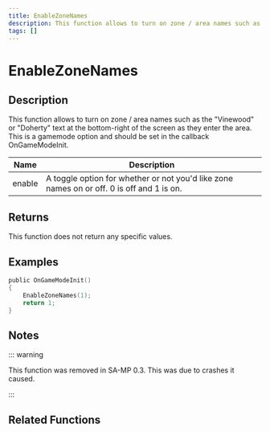 ```yaml
---
title: EnableZoneNames
description: This function allows to turn on zone / area names such as the "Vinewood" or "Doherty" text at the bottom-right of the screen as they enter the area.
tags: []
---
```


# EnableZoneNames

## Description

This function allows to turn on zone / area names such as the "Vinewood" or "Doherty" text at the bottom-right of the screen as they enter the area. This is a gamemode option and should be set in the callback OnGameModeInit.

| Name   | Description                                                                               |
| ------ | ----------------------------------------------------------------------------------------- |
| enable | A toggle option for whether or not you'd like zone names on or off. 0 is off and 1 is on. |

## Returns

This function does not return any specific values.

## Examples

```c
public OnGameModeInit()
{
    EnableZoneNames(1);
    return 1;
}
```

## Notes

::: warning

This function was removed in SA-MP 0.3. This was due to crashes it caused.

:::

## Related Functions
